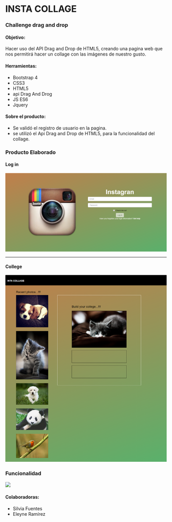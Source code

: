 # INSTA COLLAGE

### Challenge drag and drop

#### Objetivo:

Hacer uso del API Drag and Drop de HTML5, creando una pagina web que nos permitirá hacer un collage con las imágenes de nuestro gusto.

#### Herramientas:

- Bootstrap 4
- CSS3
- HTML5
- api Drag And Drog
- JS ES6
- Jquery

#### Sobre el producto:

- Se validó el registro de usuario en la pagina.
- se utilizó el Api Drag and Drop de HTML5, para la funcionalidad del collage.

### Producto Elaborado

#### Log in

![](assets/img/1.png)
***

#### College

![](assets/img/2.png)

### Funcionalidad

![](assets/img/instagran.gif)


#### Colaboradoras:

- Silvia Fuentes
- Eleyne Ramírez